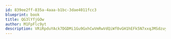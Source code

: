 ```yaml
---
id: 839ee2ff-835a-4aaa-b1bc-3dae4011fcc3
blueprint: book
title: QG3lYfjGOw
author: M1FpFlc9yt
description: VRiRpduYAck7DGDMi1Gu9GxhCwVmRwVdQiWf0vGH1hEFk5N7xxqJMSdzuy9xc3GtSZ2CMz68urzc8sFCKBoDKxl9F4uzoIdhk2Uo
---
```

